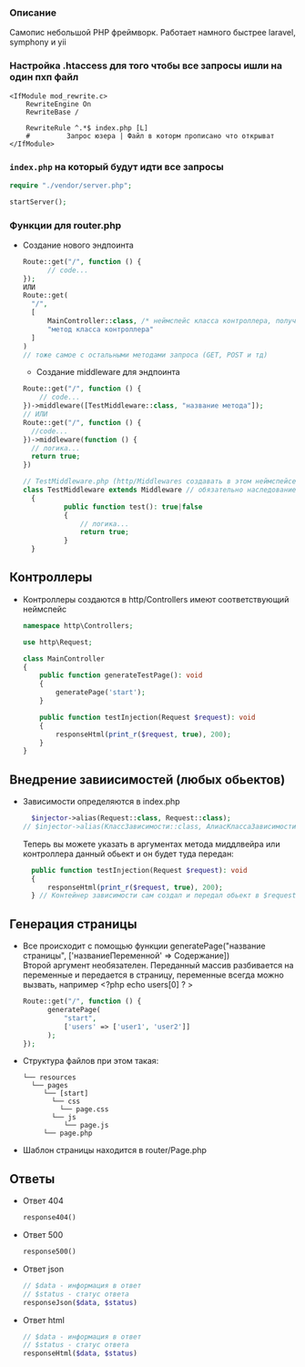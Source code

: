 ### Описание
Самопис небольшой PHP фреймворк. Работает намного быстрее laravel, symphony и yii

### Настройка .htaccess для того чтобы все запросы ишли на один пхп файл
``` .htaccess
<IfModule mod_rewrite.c>
	RewriteEngine On
	RewriteBase /

	RewriteRule ^.*$ index.php [L]
	#		  Запрос юзера | Файл в которм прописано что открыват
</IfModule>
```
### `index.php` на который будут идти все запросы
```php
require "./vendor/server.php";

startServer();
```

### Функции для router.php

- Создание нового эндпоинта
  ```php
  Route::get("/", function () {
		// code...
  });
  ИЛИ
  Route::get(
    "/",  
    [
        MainController::class, /* неймспейс класса контроллера, полученный с помощью ::class */
        "метод класса контроллера"
    ]
  )
  // тоже самое с остальными методами запроса (GET, POST и тд)
  ```
  - Создание middleware для эндпоинта
  ```php
  Route::get("/", function () {
      // code...
  })->middleware([TestMiddleware::class, "название метода"]);
  // ИЛИ 
  Route::get("/", function () {
    //code...
  })->middleware(function () {
    // логика...
    return true;
  })

  // TestMiddleware.php (http/Middlewares создавать в этом неймспейсе и директории):
  class TestMiddleware extends Middleware // обязательно наследование
    {
            public function test(): true|false
            {
                // логика...
                return true;
            } 
    }
## Контроллеры
- Контроллеры создаются в http/Controllers имеют соответствующий неймспейс 
  ```php
  namespace http\Controllers;

  use http\Request;
  
  class MainController 
  {
      public function generateTestPage(): void
      {
          generatePage('start');
      }

      public function testInjection(Request $request): void
      {
          responseHtml(print_r($request, true), 200);
      }
  }
  ```
## Внедрение завиисимостей (любых обьектов)
- Зависимости определяются в index.php 
  ```php
    $injector->alias(Request::class, Request::class);
  // $injector->alias(КлассЗависимости::class, АлиасКлассаЗависимости(можно тот же класс)::class);
  ```
  Теперь вы можете указать в аргументах метода миддлвейра или контроллера данный обьект и он будет туда передан:
  ```php
    public function testInjection(Request $request): void
    {
        responseHtml(print_r($request, true), 200);
    } // Контейнер зависимости сам создал и передал обьект в $request
  ```
## Генерация страницы
- Все происходит с помощью функции generatePage("название страницы", ['названиеПеременной' => Содержание])  
  Второй аргумент необязателен. Переданный массив разбивается на переменные и передается в страницу, переменные всегда можно вызвать, например <?php echo users[0] ? >
  ```php
  Route::get("/", function () {
 	    generatePage(
            "start",
            ['users' => ['user1', 'user2']]
        );
  });
  ```
- Структура файлов при этом такая:
  ```
  └── resources
    └── pages
       └── [start]
         └── css
           └── page.css
         └── js
            └── page.js
       └── page.php
  ```
- Шаблон страницы находится в router/Page.php

## Ответы
- Ответ 404 
  ```php
  response404()
  ```
- Ответ 500
  ```php
  response500()
  ```
- Ответ json
  ```php 
  // $data - информация в ответ
  // $status - статус ответа
  responseJson($data, $status)
  ```
- Ответ html
  ```php
  // $data - информация в ответ
  // $status - статус ответа
  responseHtml($data, $status)
  ```


